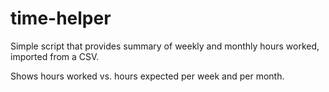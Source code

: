 # time-helper
Simple script that provides summary of weekly and monthly hours worked, imported from a CSV.

Shows hours worked vs. hours expected per week and per month.
